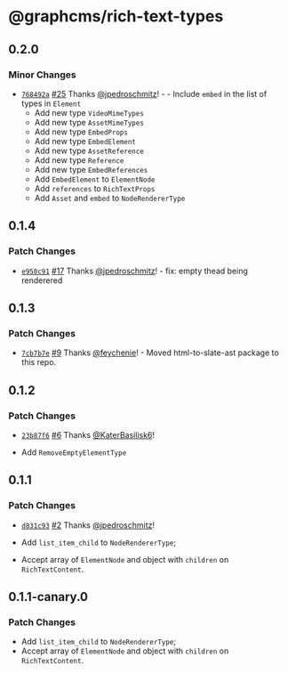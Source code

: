 # @graphcms/rich-text-types

## 0.2.0

### Minor Changes

- [`768492a`](https://github.com/GraphCMS/rich-text/commit/768492a5dd5e642cc639b82cd7e13f2ce7f2dc96) [#25](https://github.com/GraphCMS/rich-text/pull/25) Thanks [@jpedroschmitz](https://github.com/jpedroschmitz)! - - Include `embed` in the list of types in `Element`
  - Add new type `VideoMimeTypes`
  - Add new type `AssetMimeTypes`
  - Add new type `EmbedProps`
  - Add new type `EmbedElement`
  - Add new type `AssetReference`
  - Add new type `Reference`
  - Add new type `EmbedReferences`
  - Add `EmbedElement` to `ElementNode`
  - Add `references` to `RichTextProps`
  - Add `Asset` and `embed` to `NodeRendererType`

## 0.1.4

### Patch Changes

- [`e950c91`](https://github.com/GraphCMS/rich-text/commit/e950c917befe31060c77891dd44f7722c9c93c77) [#17](https://github.com/GraphCMS/rich-text/pull/17) Thanks [@jpedroschmitz](https://github.com/jpedroschmitz)! - fix: empty thead being renderered

## 0.1.3

### Patch Changes

- [`7cb7b7e`](https://github.com/GraphCMS/rich-text-renderer/commit/7cb7b7ef78a465c54982f81c77432d001ea9645b) [#9](https://github.com/GraphCMS/rich-text-renderer/pull/9) Thanks [@feychenie](https://github.com/feychenie)! - Moved html-to-slate-ast package to this repo.

## 0.1.2

### Patch Changes

- [`23b87f6`](https://github.com/GraphCMS/rich-text-renderer/commit/23b87f6218040df283d112307c3720645a5936aa) [#6](https://github.com/GraphCMS/rich-text-renderer/pull/6) Thanks [@KaterBasilisk6](https://github.com/KaterBasilisk6)!

- Add `RemoveEmptyElementType`

## 0.1.1

### Patch Changes

- [`d831c93`](https://github.com/GraphCMS/rich-text-renderer/commit/d831c93be2f1a07aea2377e0d5842e130e104bfd) [#2](https://github.com/GraphCMS/rich-text-renderer/pull/2) Thanks [@jpedroschmitz](https://github.com/jpedroschmitz)!

- Add `list_item_child` to `NodeRendererType`;
- Accept array of `ElementNode` and object with `children` on `RichTextContent`.

## 0.1.1-canary.0

### Patch Changes

- Add `list_item_child` to `NodeRendererType`;
- Accept array of `ElementNode` and object with `children` on `RichTextContent`.

